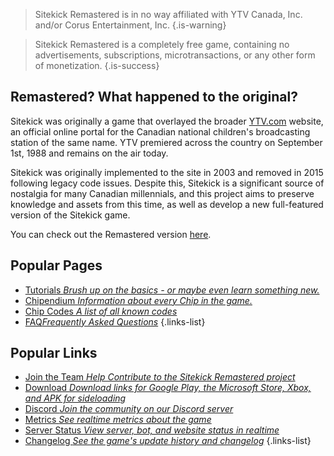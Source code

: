 > Sitekick Remastered is in no way affiliated with YTV Canada, Inc. and/or Corus Entertainment, Inc.
{.is-warning}

> Sitekick Remastered is a completely free game, containing no advertisements, subscriptions, microtransactions, or any other form of monetization.
{.is-success}

## Remastered? What happened to the original?

Sitekick was originally a game that overlayed the broader [YTV.com](/Home/YTV/) website, an official online portal for the Canadian national children's broadcasting station of the same name. YTV premiered across the country on September 1st, 1988 and remains on the air today.

Sitekick was originally implemented to the site in 2003 and removed in 2015 following legacy code issues. Despite this, Sitekick is a significant source of nostalgia for many Canadian millennials, and this project aims to preserve knowledge and assets from this time, as well as develop a new full-featured version of the Sitekick game.

You can check out the Remastered version [here](https://sitekickremastered.com/).

## Popular Pages
- [Tutorials *Brush up on the basics - or maybe even learn something new.*](/Home/Sitekick/Tutorials)
- [Chipendium *Information about every Chip in the game.*](/Home/Sitekick/Chipendium)
- [Chip Codes *A list of all known codes*](/Home/Sitekick/Chipendium/Codes)
- [FAQ*Frequently Asked Questions*](/Home/FAQ)
{.links-list}

## Popular Links
- [Join the Team *Help Contribute to the Sitekick Remastered project*](https://sitekickremastered.com/join-the-team/)
- [Download *Download links for Google Play, the Microsoft Store, Xbox, and APK for sideloading*](https://sitekickremastered.com/play/)
- [Discord *Join the community on our Discord server*](http://discord.sitekickremastered.com/)
- [Metrics *See realtime metrics about the game*](https://sitekickremastered.com/metrics/)
- [Server Status *View server, bot, and website status in realtime*](https://status.sitekickremastered.com/status/site)
- [Changelog *See the game's update history and changelog*](https://sitekickremastered.com/change-log/)
{.links-list}
